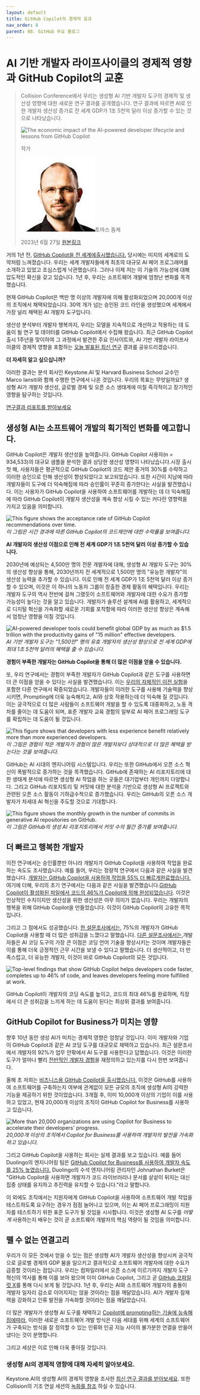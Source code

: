 ```yaml
---
layout: default
title: GitHub Copilot의 경제적 효과
nav_order: 8
parent: 08. GitHub 주요 블로그
---
```


# **AI 기반 개발자 라이프사이클의 경제적 영향과 GitHub Copilot의 교훈**

> Collision Conference에서 우리는 생성형 AI 기반 개발자 도구의 경제적 및 생산성 영향에 대한 새로운 연구 결과를 공개했습니다. 연구 결과에 따르면 AI로 인한 개발자 생산성 증가로 전 세계 GDP가 1조 5천억 달러 이상 증가할 수 있는 것으로 나타났습니다.
>
> ![The economic impact of the AI-powered developer lifecycle and
> lessons from GitHub Copilot](./08src/image1.png)
>
> 작가
>
> ![Thomas Dohmke](./08src/image8.jpg)토마스 돔케
>
> 2023년 6월 27일 [원본링크](https://github.blog/2023-06-27-the-economic-impact-of-the-ai-powered-developer-lifecycle-and-lessons-from-github-copilot/)

거의 1년 전, [GitHub Copilot을 전 세계에출시했습니다.](https://github.blog/2022-06-21-github-copilot-is-generally-available-to-all-developers/) 당시에는 미지의 세계로의 도약처럼 느껴졌습니다. 우리는 세계 개발자들에게 최초의 대규모 AI 페어 프로그래머를 소개하고 있었고 조심스럽게 낙관했습니다. 그러나 이제 저는 이 기술의 가능성에 대해 압도적인 확신을 갖고 있습니다. 1년 후, 우리는 소프트웨어 개발에 엄청난 변화를
목격했습니다.

현재 GitHub Copilot은 백만 명 이상의 개발자에 의해 활성화되었으며 20,000개 이상의 조직에서 채택되었습니다. 30억 개가 넘는 승인된 코드 라인을 생성했으며 세계에서 가장 널리 채택된 AI 개발자 도구입니다.

생산성 분석부터 개발자 행복까지, 우리는 모델을 지속적으로 개선하고 적용하는 데 도움이 될 연구 및 데이터를 GitHub Copilot에서 수집해 왔습니다. 최근 GitHub Copilot 출시 1주년을 맞이하여 그 과정에서 발견한 주요 인사이트와, AI 기반 개발자 라이프사이클의 경제적 영향을 포함하는
[오늘 발표된 최신 연구](https://arxiv.org/abs/2306.15033) 결과를 공유드리겠습니다.

**더 자세히 알고 싶으십니까?**

이러한 결과는 분석 회사인 Keystone.AI 및 Harvard Business School 교수인 Marco Iansiti와 함께 수행한 연구에서 나온 것입니다. 우리의 목표는 무엇일까요? 생성형 AI가 개발자 생산성, 글로벌 경제 및 오픈 소스 생태계에 미칠 즉각적이고 장기적인 영향을 탐구하는 것입니다.

[연구결과 리포트를 받아보세요](https://arxiv.org/abs/2306.15033)

## **생성형 AI는 소프트웨어 개발의 획기적인 변화를 예고합니다.**

GitHub Copilot은 개발자 생산성을 높여줍니다. GitHub Copilot 사용자(n = 934,533)의 대규모 샘플을 분석한 결과 상당한 생산성 영향이 나타났습니다.시장 출시 첫 해, 사용자들은 평균적으로 GitHub Copilot의 코드 제안 중거의 30%를 수락하고 이러한 승인으로 인해 생산성이 향상되었다고 보고되었습니다. 또한 시간이 지남에 따라 개발자들이 도구에 더 익숙해짐에 따라 승인률이 꾸준히 증가한다는 사실을 발견했습니다. 이는 사용자가 GitHub Copilot을 사용하여 소프트웨어를 개발하는 데 더 익숙해짐에 따라 GitHub Copilot이 개발자 생산성을 계속 향상 시킬 수 있는 커다란 영향력을 가지고 있음을 의미합니다.

![This figure shows the acceptance rate of GitHub Copilot
recommendations over time.](./08src/image4.png) 
*이 그림은 시간 경과에 따른 GitHub Copilot의 코드제안에 대한 수락률을 보여줍니다.*

**AI 개발자의 생산성 이점으로 인해 전 세계 GDP가 1조 5천억 달러 이상 증가할 수 있습니다.** 

2030년에 예상되는 4,500만 명의 전문 개발자에 대해, 생성형 AI 개발자 도구는 30%의 생산성 향상을 통해, 2030년까지 전 세계적으로 1,500만 명의 \"유능한 개발자\"의 생산성 능력을 추가할 수 있습니다. 이로 인해 전 세계 GDP가 1조 5천억 달러 이상 증가할 수 있으며, 이것은 이 하나의 노동자 그룹이 창출한 경제 활동의 혜택입니다. 우리는 개발자 도구의 역사 전반에 걸쳐 그랬듯이 소프트웨어와 개발자에 대한 수요가 증가할 가능성이 높다는 것을 알고 있습니다. 개발자가 솔루션 설계에 AI를 활용하고, 세계적으로 디지털 혁신을 가속화할 새로운 기회를 포착함에 따라 이러한 생산성 향상은 계속해서 엄청난 영향을 미칠 것입니다.

![AI-powered developer tools could benefit global GDP by as much as
\$1.5 trillion with the productivity gains of "15 million" effective
developers.](./08src/image3.png)
*AI 기반 개발자 도구는 \"1,500만\" 명의 유효 개발자의 생산성 향상으로 전 세계 GDP에 최대 1조 5천억 달러의 혜택을 줄 수 있습니다.*

**경험이 부족한 개발자는 GitHub Copilot을 통해 더 많은 이점을 얻을 수
있습니다.**

또, 우리 연구에서는 경험이 부족한 개발자가 GitHub Copilot과 같은 도구를 사용하면 더 큰 이점을 얻을 수 있다는 사실을 발견했습니다. 이는 [우리의 자체적인 이전 실험](https://arxiv.org/abs/2302.06590)을 포함한 다른 연구에서 확증되었습니다. 개발자들이 이러한 도구를 사용해 기술력을 향상시키면, Prompting에 더욱 능숙해지고, AI와 상호 작용하는데 더 익숙해 질 것입니다. 이는 궁극적으로 더 많은 사람들이 소프트웨어 개발을 할 수 있도록 대중화하고, 노동 격차를 줄이는 데 도움이 되며, 표준 개발자 교육 경험의 일부로 AI 페어 프로그래밍 도구를 확립하는 데 도움이
될 것입니다.

![This figure shows that developers with less experience benefit
relatively more than more experienced
developers.](./08src/image7.png)
*이 그림은 경험이 적은 개발자가 경험이 많은 개발자보다 상대적으로 더 많은 혜택을 받는다는 것을 보여줍니다.*

GitHub는 AI 시대의 엔지니어링 시스템입니다. 우리는 또한 GitHub에서 오픈 소스 혁신이 폭발적으로 증가하는 것을 목격했습니다. GitHub에 존재하는 AI 리포지토리에 대한 생태계 분석에 따르면 생성형 AI 작업을 하는 곳들은 대기업부터 개인까지 다양합니다. 그리고 GitHub 리포지토리 및 커밋에 대한 분석을 기반으로 생성형 AI 프로젝트와 관련된 오픈 소스 활동이 기하급수적으로 증가했습니다. 우리는 GitHub의 오픈 소스 개발자가 차세대 AI 혁신을 주도할 것으로 기대합니다.

![This figure shows the monthly growth in the number of commits in
generative AI repositories on GitHub.](./08src/image5.png)
*이 그림은 GitHub의 생성 AI 리포지토리에서 커밋 수의 월간 증가를 보여줍니다.*

## **더 빠르고 행복한 개발자**

이전 연구에서는 승인률뿐만 아니라 개발자가 GitHub Copilot을 사용하여 작업을 완료하는 속도도 조사했습니다. 예를 들어, 우리는 정량적 연구에서 다음과 같은 사실을 발견했습니다. [개발자는 GitHub Copilot을 사용하여 작업을 55% 더 빠르게완료했습니다.](https://github.blog/2022-09-07-research-quantifying-github-copilots-impact-on-developer-productivity-and-happiness/) 여기에 더해, 우리의 초기 연구에서는 다음과 같은 사실을 발견했습니다.[GitHub Copilot이 활성화된 파일에서 코드의 46%가 Copilot에 의해 완성되었습니다](https://github.blog/2023-02-14-github-copilot-for-business-is-now-available/). 이것은 인상적인 수치이지만 생산성을 위한 생산성은 아무 의미가 없습니다. 우리는 개발자의 행복을 위해 GitHub Copilot을 만들었습니다. 이것이 GitHub Copilot의 고유한 목적입니다.

그리고 그 점에서도 성공했습니다. [한 설문조사에서는](https://github.blog/2022-09-07-research-quantifying-github-copilots-impact-on-developer-productivity-and-happiness/), 75%의 개발자가 GitHub Copilot을 사용할 때 더 많은 성취감을 느꼈다고 말했습니다. [다른 설문조사에서는](https://github.blog/2023-06-13-survey-reveals-ais-impact-on-the-developer-experience/),개발자들은 AI 코딩 도구의 가장 큰 이점은 코딩 언어 기술을 향상시키는 것이며 개발자들은 이를 통해 더욱 긍정적인 근무 시간을 보낼 수 있다고 말했습니다. 더 생산적이고, 더 만족스럽고, 더 유능한 개발자, 이것이 바로 GitHub Copilot의 모든 것입니다.

![Top-level findings that show GitHub Copilot helps developers code
faster, completes up to 46% of code, and leaves developers feeling more
fulfilled at work.](./08src/image6.png)

GitHub Copilot이 개발자의 코딩 속도를 높이고, 코드의 최대 46%를 완료하며, 직장에서 더 큰 성취감을 느끼게 하는 데 도움이 된다는 최상위 결과를 보여줍니다.

## **GitHub Copilot for Business가 미치는 영향**

향후 10년 동안 생성 AI가 미치는 경제적 영향은 엄청날 것입니다. 이미 개발자와 기업이 GitHub Copilot과 같은 AI 코딩 도구를 대규모로 채택하고 있습니다. 최근 설문조사에서 개발자의 92%가 업무 안팎에서 AI 도구를 사용한다고 답했습니다. 이것은 이러한 도구가 얼마나 빨리 [전반적인 개발자 경험](https://github.blog/2023-06-13-survey-reveals-ais-impact-on-the-developer-experience/)을 재정의하고 있는지를 다시 한번 보여줍니다.

올해 초 저희는 [비즈니스용 GitHub Copilot을 출시했습니다.](https://github.blog/2023-02-14-github-copilot-for-business-is-now-available/) 이것은 GitHub를 사용하여 소프트웨어를 구축하는지 여부에 관계없이 모든 규모의 조직에 생성형 AI의 강력한 기능을 제공하기 위한 것이었습니다. 3개월 후, 이미 10,000개 이상의 기업이 이를 사용하고 있었고, 현재 20,000개 이상의 조직이 GitHub Copilot for Business를 사용하고 있습니다.

![More than 20,000 organizations are using Copilot for Business to
accelerate their developers'
progress.](./08src/image2.png)
*20,000개 이상의 조직에서 Copilot for Business를 사용하여 개발자의 발전을 가속화하고 있습니다.*

그리고 GitHub Copilot을 사용하는 회사는 실제 결과를 보고 있습니다. 예를 들어 Duolingo의 엔지니어링 팀은 [GitHub Copilot for Business를 사용하여 개발자 속도를 25% 높였습니다.](https://github.com/customer-stories/duolingo) Duolingo의 수석 엔지니어링 관리자인 Johnathan Burket은 \"GitHub Copilot을 사용하면 개발자가 코드 라이브러리나 문서를 샅샅이 뒤지는 대신 집중 상태를 유지하고 추진력을 유지할 수 있습니다.\"라고 말합니다.

이 외에도 조직에서는 지원자에게 GitHub Copilot을 사용하여 소프트웨어 개발 작업을 테스트하도록 요구하는 경우가 점점 늘어나고 있으며, 이는 AI 페어 프로그래밍이 지원자를 테스트하기 위한 표준 도구가 될 것임을 시사합니다. 이것은 생성형 AI 도구를 *어떻게* 사용하는지 배우는 것이 곧 소프트웨어 개발자의 핵심 역량이 될 것임을 의미합니다.

## **뗄 수 없는 연결고리**

우리가 이 모든 것에서 얻을 수 있는 점은 생성형 AI가 개발자 생산성을 향상시켜 궁극적으로 글로벌 경제의 GDP 붐을 일으키고 결과적으로 소프트웨어 개발자에 대한 수요가 급증할 것이라는 점입니다. 우리는 컴파일러에서 오픈 소스에 이르기까지 개발자 도구 혁신의 역사를 통해 이를 보아 왔으며 이미 GitHub Copilot, 그리고 곧 [GitHub 코파일럿 X](https://github.blog/2023-03-22-github-copilot-x-the-ai-powered-developer-experience/)를 통해 다시 보게 될 것입니다. 1년 후, 우리는 AI와 소프트웨어 개발자의 충돌이 개발자 일자리 감소로 이어지지는 않을 것이라는 점을 깨달았습니다. AI가 개발자 잠재력을 강화하고 인류 발전을 가속화할 것이라는 점을 깨달았습니다.

더 많은 개발자가 생성형 AI 도구를 채택하고 [Copilot에 prompting하는 기술에 능숙해짐에따라](https://github.blog/2023-06-20-how-to-write-better-prompts-for-github-copilot/), 이러한 새로운 소프트웨어 개발 방식은 다음 세대를 위해 세계의 소프트웨어가 구축되는 방식을 잘 정의할 수 있는 인류와 인공 지능 사이의 불가분한 연결을 만들어냈다는 것이 분명합니다.

그리고 세상은 이로 인해 더욱 좋아질 것입니다.

### **생성형 AI의 경제적 영향에 대해 자세히 알아보세요.**

Keystone.AI의 생성형 AI의 경제적 영향을 조사한 [최신 연구 결과를 받아보세요](https://arxiv.org/abs/2306.15033). 또한 Collision의 기조 연설 세션의 [녹화를 참조](https://www.youtube.com/watch?v=lFdbHW-8Nhc&t=10086s) 하실 수 있습니다.
